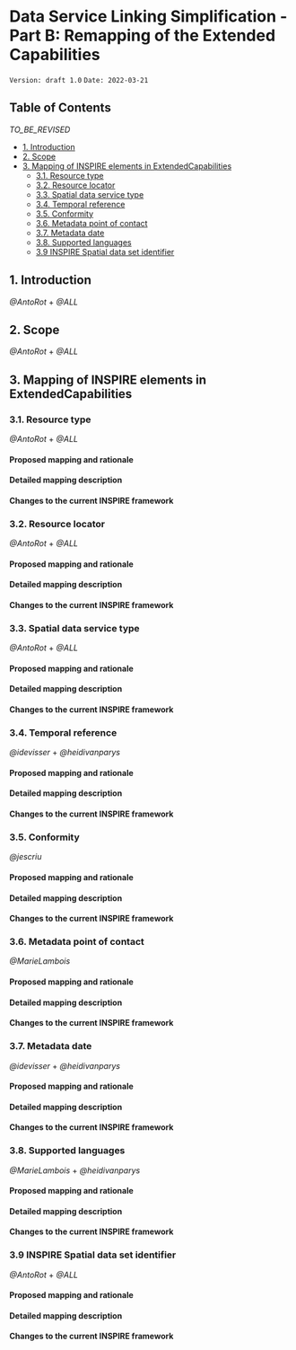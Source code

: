 # Data Service Linking Simplification - Part B: Remapping of the Extended Capabilities

`Version: draft 1.0`
`Date: 2022-03-21`

## Table of Contents

_TO_BE_REVISED_

* [1. Introduction](#introduction)
* [2. Scope](#scope)
* [3. Mapping of INSPIRE elements in ExtendedCapabilities](#mapping-extended-capabilities)
  * [3.1. Resource type](#resource-type)
  * [3.2. Resource locator](#resource-locator)
  * [3.3. Spatial data service type](#spatial-data-service-type)
  * [3.4. Temporal reference](#temporal-reference)
  * [3.5. Conformity](#conformity)
  * [3.6. Metadata point of contact](#metadata-point-of-contact)
  * [3.7. Metadata date](#metadata-date)
  * [3.8. Supported languages](#supported-languages)
  * [3.9 INSPIRE Spatial data set identifier](#inspire-data-set-identifier)
  

## 1. Introduction <a name="introduction"></a>

_@AntoRot_ + _@ALL_

## 2. Scope <a name="scope"></a>

_@AntoRot_ + _@ALL_

## 3. Mapping of INSPIRE elements in ExtendedCapabilities <a name="mapping-extended-capabilities"></a>

### 3.1. Resource type <a name="resource-type"></a>

_@AntoRot_ + _@ALL_

#### Proposed mapping and rationale


#### Detailed mapping description


#### Changes to the current INSPIRE framework


### 3.2. Resource locator <a name="resource-locator"></a>

_@AntoRot_ + _@ALL_

#### Proposed mapping and rationale


#### Detailed mapping description


#### Changes to the current INSPIRE framework


### 3.3. Spatial data service type <a name="spatial-data-service-type"></a>

_@AntoRot_ + _@ALL_

#### Proposed mapping and rationale


#### Detailed mapping description


#### Changes to the current INSPIRE framework


### 3.4. Temporal reference <a name="temporal-reference"></a>

_@idevisser_ + _@heidivanparys_

#### Proposed mapping and rationale


#### Detailed mapping description


#### Changes to the current INSPIRE framework


### 3.5. Conformity <a name="conformity"></a>

_@jescriu_

#### Proposed mapping and rationale


#### Detailed mapping description


#### Changes to the current INSPIRE framework


### 3.6. Metadata point of contact <a name="metadata-point-of-contact"></a>

_@MarieLambois_

#### Proposed mapping and rationale


#### Detailed mapping description


#### Changes to the current INSPIRE framework


### 3.7. Metadata date <a name="metadata-date"></a>

_@idevisser_ + _@heidivanparys_

#### Proposed mapping and rationale


#### Detailed mapping description


#### Changes to the current INSPIRE framework


### 3.8. Supported languages <a name="supported-languages"></a>

_@MarieLambois_ + _@heidivanparys_

#### Proposed mapping and rationale


#### Detailed mapping description


#### Changes to the current INSPIRE framework


### 3.9 INSPIRE Spatial data set identifier <a name="inspire-data-set-identifier"></a>

_@AntoRot_ + _@ALL_

#### Proposed mapping and rationale


#### Detailed mapping description


#### Changes to the current INSPIRE framework

